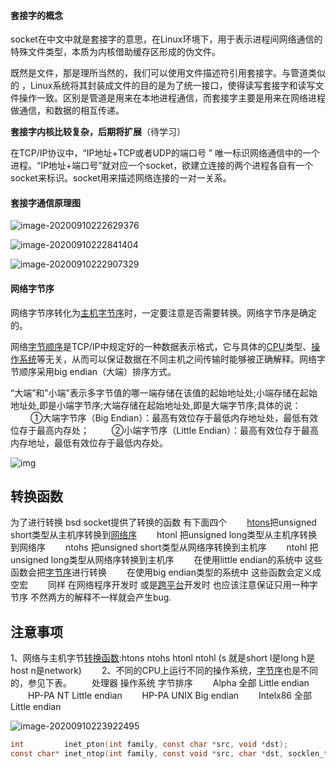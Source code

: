 #### 套接字的概念

socket在中文中就是套接字的意思，在Linux环境下，用于表示进程间网络通信的特殊文件类型，本质为内核借助缓存区形成的伪文件。

既然是文件，那是理所当然的，我们可以使用文件描述符引用套接字。与管道类似的 ，Linux系统将其封装成文件的目的是为了统一接口，使得读写套接字和读写文件操作一致。区别是管道是用来在本地进程通信，而套接字主要是用来在网络进程做通信，和数据的相互传递。

**套接字内核比较复杂，后期将扩展**（待学习）

在TCP/IP协议中，“IP地址+TCP或者UDP的端口号 ” 唯一标识网络通信中的一个进程。“IP地址+端口号”就对应一个socket，欲建立连接的两个进程各自有一个socket来标识。socket用来描述网络连接的一对一关系。

#### 套接字通信原理图

![image-20200910222629376](E:\github\C语言\image-20200910222629376.png)

![image-20200910222841404](E:\github\C语言\image-20200910222841404.png)

![image-20200910222907329](E:\github\C语言\image-20200910222907329.png)

#### 网络字节序

网络字节序转化为[主机字节序](https://baike.baidu.com/item/主机字节序/12664928)时，一定要注意是否需要转换。网络字节序是确定的。

网络[字节顺序](https://baike.baidu.com/item/字节顺序/10059170)是TCP/IP中规定好的一种数据表示格式，它与具体的[CPU](https://baike.baidu.com/item/CPU)类型、[操作系统](https://baike.baidu.com/item/操作系统/192)等无关，从而可以保证数据在不同主机之间传输时能够被正确解释。网络字节顺序采用big endian（大端）排序方式。

“大端”和”小端”表示多字节值的哪一端存储在该值的起始地址处;小端存储在起始地址处,即是小端字节序;大端存储在起始地址处,即是大端字节序;具体的说：
　　 ①大端字节序（Big Endian）：最高有效位存于最低内存地址处，最低有效位存于最高内存处；
　　 ②小端字节序（Little Endian）：最高有效位存于最高内存地址，最低有效位存于最低内存处。

![img](E:\github\C语言\SouthEast)

## 转换函数

为了进行转换 bsd socket提供了转换的函数 有下面四个
　　[htons](https://baike.baidu.com/item/htons)把unsigned short类型从主机序转换到[网络序](https://baike.baidu.com/item/网络序)
　　htonl 把unsigned long类型从主机序转换到网络序
　　ntohs 把unsigned short类型从网络序转换到主机序
　　ntohl 把unsigned long类型从网络序转换到主机序
　　在使用little endian的系统中 这些函数会把[字节序](https://baike.baidu.com/item/字节序/1457160)进行转换
　　在使用big endian类型的系统中 这些函数会定义成空宏
　　同样 在网络程序开发时 或是[跨平台](https://baike.baidu.com/item/跨平台/8558902)开发时 也应该注意保证只用一种字节序 不然两方的解释不一样就会产生bug.

## 注意事项

1、网络与主机字节[转换函数](https://baike.baidu.com/item/转换函数/5271305):htons ntohs htonl ntohl (s 就是short l是long h是host n是network)
　　2、不同的CPU上运行不同的操作系统，[字节序](https://baike.baidu.com/item/字节序/1457160)也是不同的，参见下表。
　　处理器 操作系统 字节排序
　　Alpha 全部 Little endian
　　HP-PA NT Little endian
　　HP-PA UNIX Big endian
　　Intelx86 全部 Little endian

![image-20200910223922495](E:\github\C语言\image-20200910223922495.png)

~~~c
int         inet_pton(int family, const char *src, void *dst);
const char* inet_ntop(int family, const void *src, char *dst, socklen_t len);
~~~

